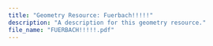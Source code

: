 ```yaml
---
title: "Geometry Resource: Fuerbach!!!!!"
description: "A description for this geometry resource."
file_name: "FUERBACH!!!!!.pdf"
---
```

